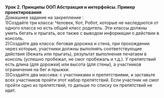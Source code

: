 <b>Урок 2. Принципы ООП Абстракция и интерфейсы. Пример проектирования</b><br>
Домашнее задание на закрепление :<br>
1)Создайте три класса: Человек, Кот, Робот, которые не наследуются от одного класса но есть общий класс родитель. Эти классы должны уметь бегать и прыгать, все также с выводом информации о действии в консоль.<br>
2)Создайте два класса: беговая дорожка и стена, при прохождении через которые, участники
   должны выполнять соответствующие действия (бежать или прыгать), результат выполнения
   печатаем в консоль (успешно пробежал, не смог пробежать и т.д.). У препятствий есть длина
   (для дорожки) или высота (для стены), а участников ограничения на бег и прыжки.<br>
3)Создайте два массива: с участниками и препятствиями, и заставьте всех участников пройти
   этот набор препятствий. Если участник не смог пройти одно из препятствий, то дальше по
   списку он препятствий не идет.